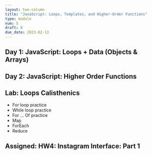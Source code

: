 ```yaml
---
layout: two-column
title: "JavaScript: Loops, Templates, and Higher-Order Functions"
type: module
num: 5
draft: 0
due_date: 2023-02-13
---
```


## Day 1: JavaScript: Loops + Data (Objects & Arrays)


## Day 2: JavaScript: Higher Order Functions


## Lab: Loops Calisthenics
* For loop practice
* While loop practice
* For ... Of practice
* Map
* ForEach
* Reduce


## Assigned: HW4: Instagram Interface: Part 1
